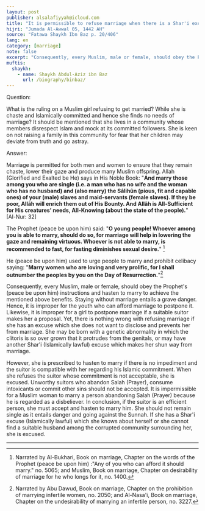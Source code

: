 ```yaml
---
layout: post
publisher: alsalafiyyah@icloud.com
title: "It is permissible to refuse marriage when there is a Shar'i excuse"
hijri: "Jumada Al-Awwal 05, 1442 AH"
source: "Fatawa Shaykh Ibn Baz p. 20/406"
lang: en
category: [marriage]
note: false
excerpt: "Consequently, every Muslim, male or female, should obey the Prophet's (peace be upon him) instructions and hasten to marry to achieve the mentioned above benefits. Staying without marriage entails a grave danger."
muftis:
  shaykh: 
    - name: Shaykh Abdul-Aziz ibn Baz
      url: /biography/binbaz/
---
```


Question:

What is the ruling on a Muslim girl refusing to get married? While she is chaste and Islamically committed and hence she finds no needs of marriage? It should be mentioned that she lives in a community whose members disrespect Islam and mock at its committed followers. She is keen on not raising a family in this community for fear that her children may deviate from truth and go astray. 

Answer:

Marriage is permitted for both men and women to ensure that they remain chaste, lower their gaze and produce many Muslim offspring. Allah (Glorified and Exalted be He) says in His Noble Book: "**And marry those among you who are single (i.e. a man who has no wife and the woman who has no husband) and (also marry) the Sâlihûn (pious, fit and capable ones) of your (male) slaves and maid-servants (female slaves). If they be poor, Allâh will enrich them out of His Bounty. And Allâh is All-Sufficient for His creatures’ needs, All-Knowing (about the state of the people).**" [Al-Nur: 32]

The Prophet (peace be upon him) said: "**O young people! Whoever among you is able to marry, should do so, for marriage will help in lowering the gaze and remaining virtuous. Whoever is not able to marry, is recommended to fast, for fasting diminishes sexual desire.**" [^1]

He (peace be upon him) used to urge people to marry and prohibit celibacy saying: "**Marry women who are loving and very prolific, for I shall outnumber the peoples by you on the Day of Resurrection.**"[^2]

Consequently, every Muslim, male or female, should obey the Prophet's (peace be upon him) instructions and hasten to marry to achieve the mentioned above benefits. Staying without marriage entails a grave danger. Hence, it is improper for the youth who can afford marriage to postpone it. Likewise, it is improper for a girl to postpone marriage if a suitable suitor makes her a proposal. Yet, there is nothing wrong with refusing marriage if she has an excuse which she does not want to disclose and prevents her from marriage. She may be born with a genetic abnormality in which the clitoris is so over grown that it protrudes from the genitals, or may have another Shar'i (Islamically lawful) excuse which makes her shun way from marriage. 

However, she is prescribed to hasten to marry if there is no impediment and the suitor is compatible with her regarding his Islamic commitment. When she refuses the suitor whose commitment is not acceptable, she is excused. Unworthy suitors who abandon Salah (Prayer), consume intoxicants or commit other sins should not be accepted. It is impermissible for a Muslim woman to marry a person abandoning Salah (Prayer) because he is regarded as a disbeliever. In conclusion, if the suitor is an efficient person, she must accept and hasten to marry him. She should not remain single as it entails danger and going against the Sunnah. If she has a Shar'i excuse (Islamically lawful) which she knows about herself or she cannot find a suitable husband among the corrupted community surrounding her, she is excused. 

---

[^1]: Narrated by Al-Bukhari, Book on marriage, Chapter on the words of the Prophet (peace be upon him) :"Any of you who can afford it should marry." no. 5065; and Muslim, Book on marriage, Chapter on desirability of marriage for he who longs for it, no. 1400.
[^2]: Narrated by Abu Dawud, Book on marriage, Chapter on the prohibition of marrying infertile women, no. 2050; and Al-Nasa'i, Book on marriage, Chapter on the undesirability of marrying an infertile person, no. 3227.
